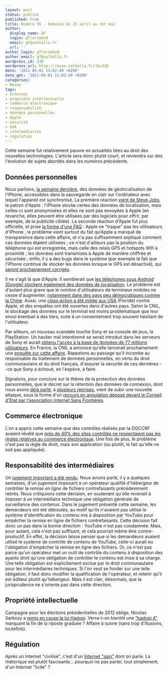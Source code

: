 ```yaml
---
layout: post
status: publish
published: true
title: Numéro 55 - Semaine du 25 avril au 1er mai
author:
  display_name: GF
  login: gflorimond
  email: gf@valhalla.fr
  url: ''
author_login: gflorimond
author_email: gf@valhalla.fr
wordpress_id: 330
wordpress_url: http://revue.valhalla.fr/?p=330
date: '2011-05-01 13:02:49 +0200'
date_gmt: '2011-05-01 11:02:49 +0200'
categories:
- Revue
tags:
- Internet
- propriété intellectuelle
- commerce électronique
- responsabilité
- données personnelles
- Apple
- sécurité
- USA
- intermédiaires
- régulation
---
```

<p>Cette semaine fut relativement pauvre en actualités liées au droit des nouvelles technologies. L'article sera donc plutôt court, et reviendra sur des l'évolution de sujets abordés dans les numéros précédents.</p>
<h2>Données personnelles</h2>
<p>Nous parlions, <a href="http://revue.valhalla.fr/numeros/54/">la semaine dernière</a>, des données de géolocalisation de l'iPhone, accessibles dans la sauvegarde en clair sur l'ordinateur avec lequel l'appareil est synchronisé. La première réaction <a href="http://www.numerama.com/magazine/18635-steve-jobs-assure-qu-apple-ne-piste-personne-avec-l-iphone.html">vient de Steve Jobs</a>, le patron d'Apple : l'iPhone stocke certes des données de localisation, mais celles-ci sont anonymisées et elles ne sont pas envoyées à Apple (en revanche, elles peuvent être utilisées par des logiciels pour offrir, par exemple, de la publicité ciblée). La seconde réaction d'Apple fut plus officielle, et prise <a href="http://www.pcinpact.com/actu/news/63307-iphone-ios-tracking-apple-reponse-probleme-cache.htm">la forme d'une FAQ</a> : Apple ne "traque" pas les utilisateurs d'iPhone ; le problème vient surtout du fait qu'Apple a manqué de transparence dans cette affaire, et n'a pas suffisamment expliqué comment ces données étaient utilisées ; ce n'est d'ailleurs pas la position du téléphone qui est enregistrée, mais celle des relais GPS et hotspots Wifi à proximité ; les données sont transmises à Apple de manière chiffrée et sécurisée ; enfin, il y a des bugs dans le système (par exemple le fait que l'iPhone continue de stocker les données lorsque le GPS est désactivé), qui <a href="http://www.numerama.com/magazine/18649-apple-promet-un-correctif-pour-limiter-le-tracage-de-l-iphone.html">seront prochainement corrigés</a>.</p>
<p>Il ne s'agit là que d'Apple. Il semblerait que <a href="http://www.businessmobile.fr/actualites/vie-privee-google-confirme-et-justifie-la-localisation-des-terminaux-android-39760220.htm">les téléphones sous Android (Google) stockent également des données de localisation</a>. Le problème est d'autant plus grave que le nombre d'utilisateurs de terminaux mobiles ne cesse d'augmenter, <a href="http://www.numerama.com/magazine/18641-la-chine-comptera-bientot-900-millions-d-utilisateurs-de-mobiles.html">notamment dans des pays peu démocratiques comme la Chine</a>. Aussi, une <a href="http://www.businessmobile.fr/actualites/fichiers-de-localisation-une-class-action-aux-etats-unis-et-des-enquetes-partout-dans-le-monde-39760263.htm"><i>class action</i> a été initiée aux USA</a> (Floride) contre Apple, et des enquêtes ont été ouvertes dans d'autres pays. Selon la CNIL, le stockage des données sur le terminal est moins problématique que leur envoi éventuel à des tiers, suite à un consentement trop souvent hésitant de l'utilisateur.</p>
<p>Par ailleurs, un nouveau scandale touche Sony et sa console de jeux, la PlayStation. Un hacker mal intentionné se serait introduit dans les serveurs de Sony et aurait <a href="http://www.pcinpact.com/actu/news/63312-sony-vol-donnees-details-playstation-network-qriocity.htm">obtenu l'accès à la base de données de 77 millions utilisateurs</a>. En France, la CNIL a annoncé qu'elle lancerait prochainement une <a href="http://www.lemondeinformatique.fr/actualites/lire-la-cnil-va-enqueter-sur-le-piratage-chez-sony-33563.html">enquête sur cette affaire</a>. Rappelons au passage qu'il incombe au responsable du traitement de données personnelles, en vertu du droit communautaire et du droit français, d'assurer la sécurité de ces dernières --ce que Sony a échoué, en l'espèce, à faire.</p>
<p>Signalons, pour conclure sur le thème de la protection des données personnelles, que le décret sur la rétention des données de connexion, dont nous avons <a href="http://revue.valhalla.fr/numeros/47/">déjà parlé</a>, à <a href="http://revue.valhalla.fr/numeros/52/">plusieurs reprises</a>, vient de subir une nouvelle attaque, sous la forme d'un <a href="http://www.numerama.com/magazine/18661-le-decret-sur-la-conservation-des-donnees-personnelles-encore-attaque.html">recours en annulation déposé devant le Conseil d'État par l'association Internet Sans Frontières</a>.</p>
<h2>Commerce électronique</h2>
<p>L'on a appris cette semaine que des contrôles réalisés par la DGCCRF avaient révélé que <a href="http://www.lemondeinformatique.fr/actualites/lire-40-des-sites-marchands-trompent-les-internautes-33535.html">près de 40% des sites contrôlés ne respectaient pas les règles relatives au commerce électronique</a>. Une fois de plus, le problème n'est pas la règle de droit, mais son application (ou plutôt, le fait qu'elle ne soit pas appliquée).</p>
<h2>Responsabilité des intermédiaires</h2>
<p>Un <a href="http://www.numerama.com/magazine/18655-la-sppf-deboutee-pour-avoir-ignore-le-filtre-anti-piratage-de-youtube.html">jugement important a été rendu</a>. Nous avions parlé, il y a quelques semaines, d'un jugement imposant à un opérateur qualifié d'hébergeur de contrôler la <i>remise en ligne</i> de fichiers contrefaisants précédemment retirés. Nous critiquions cette décision, en soutenant qu'elle revenait à imposer à un intermédiaire technique une obligation générale de surveillance des contenus. Dans le jugement présenté cette semaine, les demandeurs ont été déboutés, au motif qu'ils n'avaient pas utilisé le système d'identification du contenu mis à disposition par YouTube pour empêcher la remise en ligne de fichiers contrefaisants. Cette décision fait donc un pas dans la bonne direction : YouTube n'est pas condamnée. Mais, pour autant, cela n'est pas suffisant, et cela pourrait même être contre-productif. En effet, la décision laisse penser que si les demandeurs avaient utilisé le système de contrôle de contenu de YouTube, celle-ci aurait eu l'obligation d'empêcher la remise en ligne des fichiers. Or, ce n'est pas parce qu'un opérateur met un outil de contrôle du contenu à disposition des ayants droit qu'une obligation de contrôler le contenu est mise à sa charge. Une telle obligation est explicitement exclue par le droit communautaire pour les intermédiaires techniques. Si l'on veut se fonder sur une telle obligation, il faut donc modifier la qualification de l'opérateur, et retenir qu'il est éditeur plutôt qu'hébergeur. Mais il est clair, désormais, que la jurisprudence ne s'oriente pas dans cette direction.</p>
<h2>Propriété intellectuelle</h2>
<p>Campagne pour les élections présidentielles de 2012 oblige, Nicolas Sarkozy a <a href="http://www.numerama.com/magazine/18645-nicolas-sarkozy-remet-en-cause-la-loi-hadopi.html">remis en cause la loi Hadopi</a>. Verra-t-on bientôt une <a href="http://www.numerama.com/magazine/18652-nicolas-sarkozy-evoque-une-hadopi-4-qui-serait-la-fin-de-hadopi.html">"hadopi 4"</a> marquant la fin de la riposte graduée ? Affaire à suivre (sans trop d'illusions, toutefois).</p>
<h2>Régulation</h2>
<p>Après un Internet "civilisé", c'est d'un <a href="http://www.numerama.com/magazine/18659-le-president-du-cnn-souhaite-un-internet-sain-pour-tous-les-citoyens.html">Internet "sain"</a> dont on parle. La rhétorique est plutôt fascisante... pourquoi ne pas parler, tout simplement, d'un Internet "licite" ?</p>
